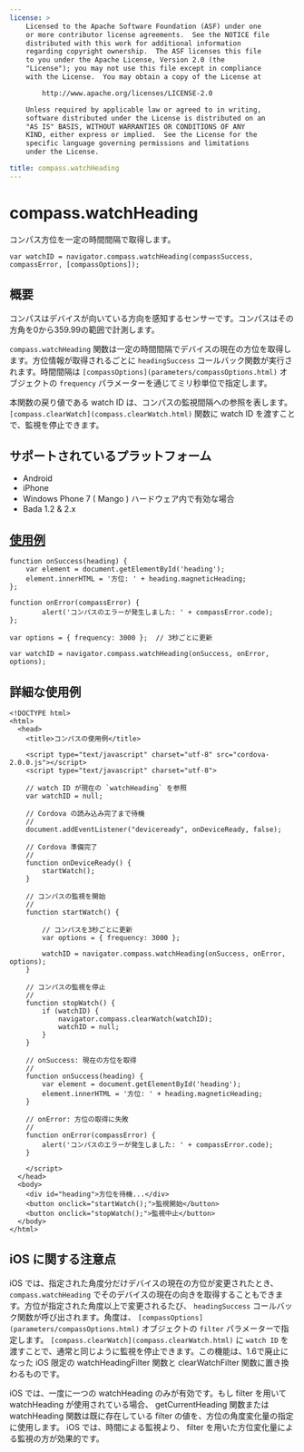 ```yaml
---
license: >
    Licensed to the Apache Software Foundation (ASF) under one
    or more contributor license agreements.  See the NOTICE file
    distributed with this work for additional information
    regarding copyright ownership.  The ASF licenses this file
    to you under the Apache License, Version 2.0 (the
    "License"); you may not use this file except in compliance
    with the License.  You may obtain a copy of the License at

        http://www.apache.org/licenses/LICENSE-2.0

    Unless required by applicable law or agreed to in writing,
    software distributed under the License is distributed on an
    "AS IS" BASIS, WITHOUT WARRANTIES OR CONDITIONS OF ANY
    KIND, either express or implied.  See the License for the
    specific language governing permissions and limitations
    under the License.

title: compass.watchHeading
---
```


compass.watchHeading
====================

コンパス方位を一定の時間間隔で取得します。

    var watchID = navigator.compass.watchHeading(compassSuccess, compassError, [compassOptions]);

概要
-----------

コンパスはデバイスが向いている方向を感知するセンサーです。コンパスはその方角を0から359.99の範囲で計測します。

`compass.watchHeading` 関数は一定の時間間隔でデバイスの現在の方位を取得します。方位情報が取得されるごとに `headingSuccess` コールバック関数が実行されます。時間間隔は `[compassOptions](parameters/compassOptions.html)` オブジェクトの `frequency` パラメーターを通じてミリ秒単位で指定します。

本関数の戻り値である watch ID は、コンパスの監視間隔への参照を表します。 `[compass.clearWatch](compass.clearWatch.html)` 関数に watch ID を渡すことで、監視を停止できます。

サポートされているプラットフォーム
-------------------

- Android
- iPhone
- Windows Phone 7 ( Mango ) ハードウェア内で有効な場合
- Bada 1.2 & 2.x


[使用例](../storage/storage.opendatabase.html)
-------------

    function onSuccess(heading) {
        var element = document.getElementById('heading');
        element.innerHTML = '方位: ' + heading.magneticHeading;
    };

    function onError(compassError) {
            alert('コンパスのエラーが発生しました: ' + compassError.code);
    };

    var options = { frequency: 3000 };  // 3秒ごとに更新

    var watchID = navigator.compass.watchHeading(onSuccess, onError, options);

詳細な使用例
------------

    <!DOCTYPE html>
    <html>
      <head>
        <title>コンパスの使用例</title>

        <script type="text/javascript" charset="utf-8" src="cordova-2.0.0.js"></script>
        <script type="text/javascript" charset="utf-8">

        // watch ID が現在の `watchHeading` を参照
        var watchID = null;

        // Cordova の読み込み完了まで待機
        //
        document.addEventListener("deviceready", onDeviceReady, false);

        // Cordova 準備完了
        //
        function onDeviceReady() {
            startWatch();
        }

        // コンパスの監視を開始
        //
        function startWatch() {

            // コンパスを3秒ごとに更新
            var options = { frequency: 3000 };

            watchID = navigator.compass.watchHeading(onSuccess, onError, options);
        }

        // コンパスの監視を停止
        //
        function stopWatch() {
            if (watchID) {
                navigator.compass.clearWatch(watchID);
                watchID = null;
            }
        }

        // onSuccess: 現在の方位を取得
        //
        function onSuccess(heading) {
            var element = document.getElementById('heading');
            element.innerHTML = '方位: ' + heading.magneticHeading;
        }

        // onError: 方位の取得に失敗
        //
        function onError(compassError) {
            alert('コンパスのエラーが発生しました: ' + compassError.code);
        }

        </script>
      </head>
      <body>
        <div id="heading">方位を待機...</div>
        <button onclick="startWatch();">監視開始</button>
        <button onclick="stopWatch();">監視中止</button>
      </body>
    </html>

iOS に関する注意点
--------------

iOS では、指定された角度分だけデバイスの現在の方位が変更されたとき、 `compass.watchHeading` でそのデバイスの現在の向きを取得することもできます。方位が指定された角度以上で変更されるたび、 `headingSuccess` コールバック関数が呼び出されます。角度は、 `[compassOptions](parameters/compassOptions.html)` オブジェクトの `filter` パラメーターで指定します。 `[compass.clearWatch](compass.clearWatch.html)` に `watch ID` を渡すことで、通常と同じように監視を停止できます。この機能は、1.6で廃止になった iOS 限定の watchHeadingFilter 関数と clearWatchFilter 関数に置き換わるものです。

iOS では、一度に一つの watchHeading のみが有効です。もし filter を用いて watchHeading が使用されている場合、 getCurrentHeading 関数または watchHeading 関数は既に存在している filter の値を、方位の角度変化量の指定に使用します。 iOS では、時間による監視より、 filter を用いた方位変化量による監視の方が効果的です。
